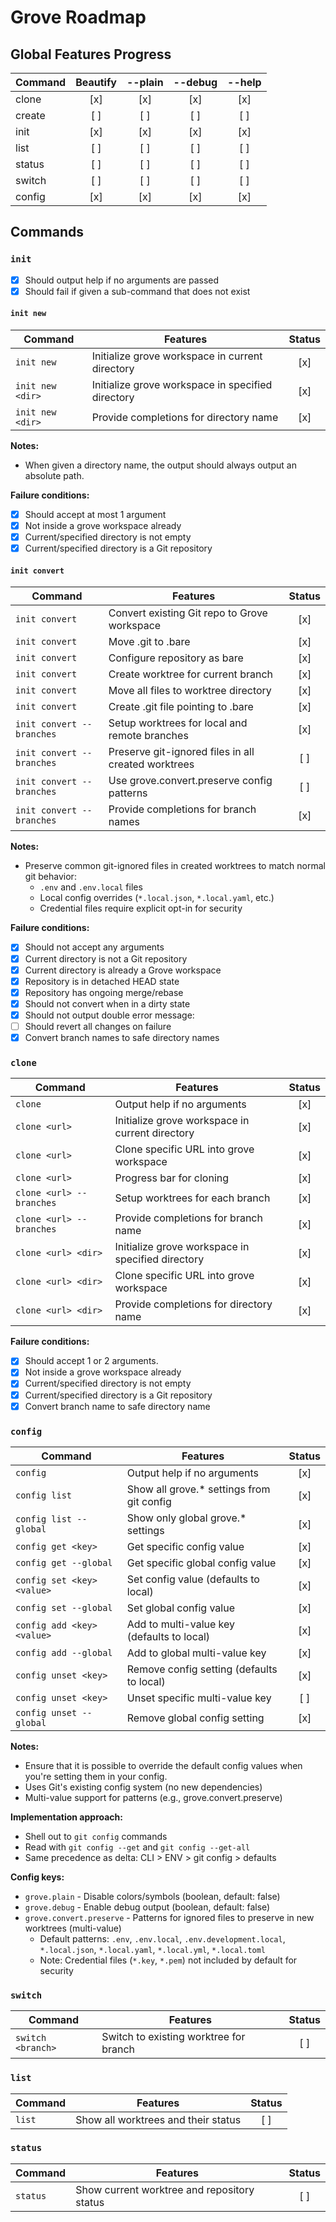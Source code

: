 # Grove Roadmap

## Global Features Progress

| Command | Beautify | --plain | --debug | --help |
| ------- | :------: | :-----: | :-----: | :----: |
| clone   |   [x]    |   [x]   |   [x]   |  [x]   |
| create  |   [ ]    |   [ ]   |   [ ]   |  [ ]   |
| init    |   [x]    |   [x]   |   [x]   |  [x]   |
| list    |   [ ]    |   [ ]   |   [ ]   |  [ ]   |
| status  |   [ ]    |   [ ]   |   [ ]   |  [ ]   |
| switch  |   [ ]    |   [ ]   |   [ ]   |  [ ]   |
| config  |   [x]    |   [x]   |   [x]   |  [x]   |

## Commands

### `init`

-   [x] Should output help if no arguments are passed
-   [x] Should fail if given a sub-command that does not exist

#### `init new`

| Command          | Features                                          | Status |
| ---------------- | ------------------------------------------------- | :----: |
| `init new`       | Initialize grove workspace in current directory   |  [x]   |
| `init new <dir>` | Initialize grove workspace in specified directory |  [x]   |
| `init new <dir>` | Provide completions for directory name            |  [x]   |

**Notes:**

-   When given a directory name, the output should always output an absolute path.

**Failure conditions:**

-   [x] Should accept at most 1 argument
-   [x] Not inside a grove workspace already
-   [x] Current/specified directory is not empty
-   [x] Current/specified directory is a Git repository

#### `init convert`

| Command                   | Features                                            | Status |
| ------------------------- | --------------------------------------------------- | :----: |
| `init convert`            | Convert existing Git repo to Grove workspace        |  [x]   |
| `init convert`            | Move .git to .bare                                  |  [x]   |
| `init convert`            | Configure repository as bare                        |  [x]   |
| `init convert`            | Create worktree for current branch                  |  [x]   |
| `init convert`            | Move all files to worktree directory                |  [x]   |
| `init convert`            | Create .git file pointing to .bare                  |  [x]   |
| `init convert --branches` | Setup worktrees for local and remote branches       |  [x]   |
| `init convert --branches` | Preserve git-ignored files in all created worktrees |  [ ]   |
| `init convert --branches` | Use grove.convert.preserve config patterns          |  [ ]   |
| `init convert --branches` | Provide completions for branch names                |  [x]   |

**Notes:**

-   Preserve common git-ignored files in created worktrees to match normal git behavior:
    -   `.env` and `.env.local` files
    -   Local config overrides (`*.local.json`, `*.local.yaml`, etc.)
    -   Credential files require explicit opt-in for security

**Failure conditions:**

-   [x] Should not accept any arguments
-   [x] Current directory is not a Git repository
-   [x] Current directory is already a Grove workspace
-   [x] Repository is in detached HEAD state
-   [x] Repository has ongoing merge/rebase
-   [x] Should not convert when in a dirty state
-   [x] Should not output double error message:
-   [ ] Should revert all changes on failure
-   [x] Convert branch names to safe directory names

### `clone`

| Command                  | Features                                          | Status |
| ------------------------ | ------------------------------------------------- | :----: |
| `clone`                  | Output help if no arguments                       |  [x]   |
| `clone <url>`            | Initialize grove workspace in current directory   |  [x]   |
| `clone <url>`            | Clone specific URL into grove workspace           |  [x]   |
| `clone <url>`            | Progress bar for cloning                          |  [x]   |
| `clone <url> --branches` | Setup worktrees for each branch                   |  [x]   |
| `clone <url> --branches` | Provide completions for branch name               |  [x]   |
| `clone <url> <dir>`      | Initialize grove workspace in specified directory |  [x]   |
| `clone <url> <dir>`      | Clone specific URL into grove workspace           |  [x]   |
| `clone <url> <dir>`      | Provide completions for directory name            |  [x]   |

**Failure conditions:**

-   [x] Should accept 1 or 2 arguments.
-   [x] Not inside a grove workspace already
-   [x] Current/specified directory is not empty
-   [x] Current/specified directory is a Git repository
-   [x] Convert branch name to safe directory name

### `config`

| Command                    | Features                                   | Status |
| -------------------------- | ------------------------------------------ | :----: |
| `config`                   | Output help if no arguments                |  [x]   |
| `config list`              | Show all grove.\* settings from git config |  [x]   |
| `config list --global`     | Show only global grove.\* settings         |  [x]   |
| `config get <key>`         | Get specific config value                  |  [x]   |
| `config get --global`      | Get specific global config value           |  [x]   |
| `config set <key> <value>` | Set config value (defaults to local)       |  [x]   |
| `config set --global`      | Set global config value                    |  [x]   |
| `config add <key> <value>` | Add to multi-value key (defaults to local) |  [x]   |
| `config add --global`      | Add to global multi-value key              |  [x]   |
| `config unset <key>`       | Remove config setting (defaults to local)  |  [x]   |
| `config unset <key>`       | Unset specific multi-value key             |  [ ]   |
| `config unset --global`    | Remove global config setting               |  [x]   |

**Notes:**

-   Ensure that it is possible to override the default config values when you're setting them in your config.
-   Uses Git's existing config system (no new dependencies)
-   Multi-value support for patterns (e.g., grove.convert.preserve)

**Implementation approach:**

-   Shell out to `git config` commands
-   Read with `git config --get` and `git config --get-all`
-   Same precedence as delta: CLI > ENV > git config > defaults

**Config keys:**

-   `grove.plain` - Disable colors/symbols (boolean, default: false)
-   `grove.debug` - Enable debug output (boolean, default: false)
-   `grove.convert.preserve` - Patterns for ignored files to preserve in new worktrees (multi-value)
    -   Default patterns: `.env`, `.env.local`, `.env.development.local`, `*.local.json`, `*.local.yaml`, `*.local.yml`, `*.local.toml`
    -   Note: Credential files (`*.key`, `*.pem`) not included by default for security

### `switch`

| Command           | Features                               | Status |
| ----------------- | -------------------------------------- | :----: |
| `switch <branch>` | Switch to existing worktree for branch |  [ ]   |

### `list`

| Command | Features                            | Status |
| ------- | ----------------------------------- | :----: |
| `list`  | Show all worktrees and their status |  [ ]   |

### `status`

| Command  | Features                                    | Status |
| -------- | ------------------------------------------- | :----: |
| `status` | Show current worktree and repository status |  [ ]   |
